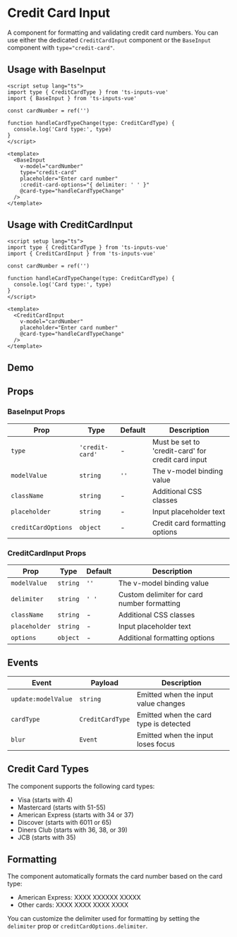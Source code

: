 # Credit Card Input

A component for formatting and validating credit card numbers. You can use either the dedicated `CreditCardInput` component or the `BaseInput` component with `type="credit-card"`.

## Usage with BaseInput

```vue
<script setup lang="ts">
import type { CreditCardType } from 'ts-inputs-vue'
import { BaseInput } from 'ts-inputs-vue'

const cardNumber = ref('')

function handleCardTypeChange(type: CreditCardType) {
  console.log('Card type:', type)
}
</script>

<template>
  <BaseInput
    v-model="cardNumber"
    type="credit-card"
    placeholder="Enter card number"
    :credit-card-options="{ delimiter: ' ' }"
    @card-type="handleCardTypeChange"
  />
</template>
```

## Usage with CreditCardInput

```vue
<script setup lang="ts">
import type { CreditCardType } from 'ts-inputs-vue'
import { CreditCardInput } from 'ts-inputs-vue'

const cardNumber = ref('')

function handleCardTypeChange(type: CreditCardType) {
  console.log('Card type:', type)
}
</script>

<template>
  <CreditCardInput
    v-model="cardNumber"
    placeholder="Enter card number"
    @card-type="handleCardTypeChange"
  />
</template>
```

## Demo

<CreditCardDemo />

## Props

### BaseInput Props

| Prop | Type | Default | Description |
|------|------|---------|-------------|
| `type` | `'credit-card'` | - | Must be set to 'credit-card' for credit card input |
| `modelValue` | `string` | `''` | The v-model binding value |
| `className` | `string` | - | Additional CSS classes |
| `placeholder` | `string` | - | Input placeholder text |
| `creditCardOptions` | `object` | - | Credit card formatting options |

### CreditCardInput Props

| Prop | Type | Default | Description |
|------|------|---------|-------------|
| `modelValue` | `string` | `''` | The v-model binding value |
| `delimiter` | `string` | `' '` | Custom delimiter for card number formatting |
| `className` | `string` | - | Additional CSS classes |
| `placeholder` | `string` | - | Input placeholder text |
| `options` | `object` | - | Additional formatting options |

## Events

| Event | Payload | Description |
|-------|---------|-------------|
| `update:modelValue` | `string` | Emitted when the input value changes |
| `cardType` | `CreditCardType` | Emitted when the card type is detected |
| `blur` | `Event` | Emitted when the input loses focus |

## Credit Card Types

The component supports the following card types:

- Visa (starts with 4)
- Mastercard (starts with 51-55)
- American Express (starts with 34 or 37)
- Discover (starts with 6011 or 65)
- Diners Club (starts with 36, 38, or 39)
- JCB (starts with 35)

## Formatting

The component automatically formats the card number based on the card type:

- American Express: XXXX XXXXXX XXXXX
- Other cards: XXXX XXXX XXXX XXXX

You can customize the delimiter used for formatting by setting the `delimiter` prop or `creditCardOptions.delimiter`.
